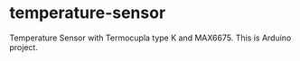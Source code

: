 # temperature-sensor
Temperature Sensor with Termocupla type K and MAX6675. This is Arduino project.
